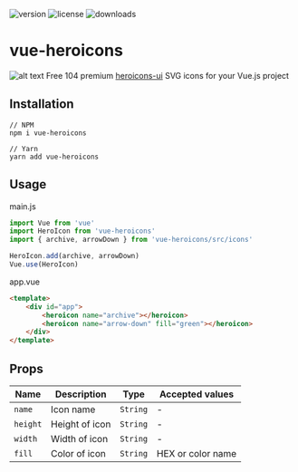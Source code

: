 ![version](https://img.shields.io/npm/v/vue-heroicons) ![license](https://img.shields.io/npm/l/vue-heroicons) ![downloads](https://img.shields.io/npm/dw/vue-heroicons)

# vue-heroicons
![alt text](https://i.imgur.com/rYcDbvE.png)
Free 104 premium [heroicons-ui](https://github.com/sschoger/heroicons-ui) SVG icons for your Vue.js project

## Installation
```
// NPM
npm i vue-heroicons

// Yarn
yarn add vue-heroicons
```

## Usage
main.js
```js
import Vue from 'vue'
import HeroIcon from 'vue-heroicons'
import { archive, arrowDown } from 'vue-heroicons/src/icons'

HeroIcon.add(archive, arrowDown)
Vue.use(HeroIcon)
```
app.vue
```html
<template>
    <div id="app">
        <heroicon name="archive"></heroicon>
        <heroicon name="arrow-down" fill="green"></heroicon>
    </div>
</template>
```

## Props

|  Name | Description  |  Type | Accepted values |
|---|---|---| --- |
|`name`  | Icon name  | `String`  | - |
|  `height` | Height of icon  | `String` | - |
| `width` | Width of icon | `String` | - |
| `fill` | Color of icon | `String` | HEX or color name |
